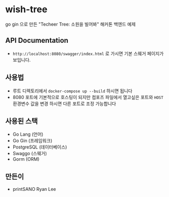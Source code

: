 # wish-tree
go gin 으로 만든 "Techeer Tree: 소원을 빌어봐" 해커톤 백엔드 예제

## API Documentation
- `http://localhost:8080/swagger/index.html` 로 가시면 기본 스웨거 페이지가 보입니다.

## 사용법
- 루트 디렉토리에서 `docker-compose up --build` 하시면 됩니다
- 8080 포트에 기본적으로 호스팅이 되지만 컴포즈 파일에서 열고싶은 포트와 `HOST` 환경변수 값을 변경 하시면 다른 포트로 조정 가능합니다

## 사용된 스택
- Go Lang (언어)
- Go Gin (프레임워크)
- PostgreSQL (데이터베이스)
- Swaggo (스웨거)
- Gorm (ORM)


## 만든이
- printSANO Ryan Lee